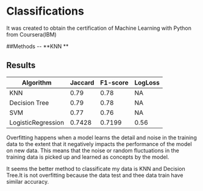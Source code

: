 # Classifications
It was created to obtain the certification of Machine Learning with Python from Coursera(IBM)

##Methods
-- **KNN **

## Results
| Algorithm          | Jaccard | F1-score | LogLoss |
|--------------------|---------|----------|---------|
| KNN                | 0.79    | 0.78     | NA      |
| Decision Tree      | 0.79    | 0.78     | NA      |
| SVM                | 0.77    | 0.76     | NA      |
| LogisticRegression | 0.7428  | 0.7199   | 0.56    |

Overfitting happens when a model learns the detail and noise in the training data to the extent that it negatively impacts the performance of the model on new data. This means that the noise or random fluctuations in the training data is picked up and learned as concepts by the model. 

It seems the better method to classificate my data is KNN and Decision Tree.It is not overfitting because the data test and thee data train have similar accuracy.
